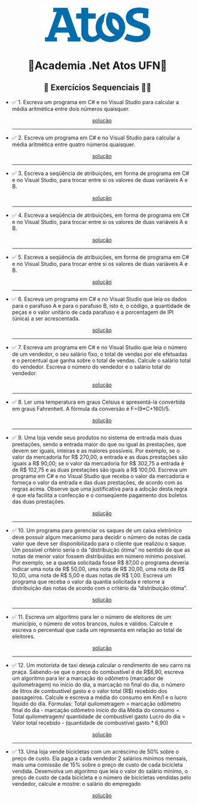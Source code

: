 <div>
  <div align="center">
    <img src="../logo.png" style="width: 300px;" />
    <h1>🚀Academia .Net Atos UFN🚀</h1>
  </div>
  <h2 align="center">🚀 Exercícios Sequenciais 🧑‍🎓</h2>
  <ul>
    <li>
      ✅ 1. Escreva um programa em C# e no Visual Studio para calcular a média
      aritmética entre dois números quaisquer.
      <p align="center">
        <a href="./Exercicio01/Program.cs">solução</a>
      </p>
      <hr/>
    </li>
    <li>
      ✅ 2. Escreva um programa em C# e no Visual Studio para calcular a média
      aritmética entre quatro números quaisquer.
      <p align="center">
        <a href="./Exercicio02/Program.cs">solução</a>
      </p>
      <hr/>
    </li>
    <li>
      ✅ 3. Escreva a seqüência de atribuições, em forma de programa em C# e no
      Visual Studio, para trocar entre si os valores de duas variáveis A e B.
      <p align="center">
        <a href="./Exercicio03/Program.cs">solução</a>
      </p>
      <hr/>
    </li>
    <li>
      ✅ 4. Escreva a seqüência de atribuições, em forma de programa em C# e no
      Visual Studio, para trocar entre si os valores de duas variáveis A e B.
      <p align="center">
        <a href="./Exercicio04/Program.cs">solução</a>
      </p>
      <hr/>
    </li>
    <li>
      ✅ 5. Escreva a seqüência de atribuições, em forma de programa em C# e no
      Visual Studio, para trocar entre si os valores de duas variáveis A e B.
      <p align="center">
        <a href="./Exercicio05/Program.cs">solução</a>
      </p>
      <hr/>
    </li>
    <li>
      ✅ 6. Escreva um programa em C# e no Visual Studio que leia os dados para
      o parafuso A e para o parafuso B, isto é, o código, a quantidade de peças
      e o valor unitário de cada parafuso e a porcentagem de IPI (única) a ser
      acrescentada.
      <p align="center">
        <a href="./Exercicio06/Program.cs">solução</a>
      </p>
      <hr/>
    </li>
    <li>
      ✅ 7. Escreva um programa em C# e no Visual Studio que leia o número de um
      vendedor, o seu salário fixo, o total de vendas por ele efetuadas e o
      percentual que ganha sobre o total de vendas. Calcule o salário total do
      vendedor. Escreva o número do vendedor e o salário total do vendedor.
      <p align="center">
        <a href="./Exercicio07/Program.cs">solução</a>
      </p>
      <hr/>
    </li>
    <li>
      ✅ 8. Ler uma temperatura em graus Celsius e apresentá-la convertida em
      graus Fahrenheit. A fórmula da conversão é F=(9*C+160)/5.
      <p align="center">
        <a href="./Exercicio08/Program.cs">solução</a>
      </p>  
      <hr/>
    </li>
    <li>
      ✅ 9. Uma loja vende seus produtos no sistema de entrada mais duas
      prestações, sendo a entrada maior do que ou igual às prestações, que devem
      ser iguais, inteiras e as maiores possíveis. Por exemplo, se o valor da
      mercadoria for R$ 270,00, a entrada e as duas prestações são iguais a R$
      90,00; se o valor da mercadoria for R$ 302,75 a entrada é de R$ 102,75 e
      as duas prestações são iguais a R$ 100,00. Escreva um programa em C# e no
      Visual Studio que receba o valor da mercadoria e forneça o valor da
      entrada e das duas prestações, de acordo com as regras acima. Observe que
      uma justificativa para a adoção desta regra é que ela facilita a confecção
      e o conseqüente pagamento dos boletos das duas prestações.
      <p align="center">
        <a href="./Exercicio09/Program.cs">solução</a>
      </p>
      <hr/>
    </li>
    <li>
      ✅ 10. Um programa para gerenciar os saques de um caixa eletrônico deve
      possuir algum mecanismo para decidir o número de notas de cada valor que
      deve ser disponibilizado para o cliente que realizou o saque. Um possível
      critério seria o da “distribuição ótima” no sentido de que as notas de
      menor valor fossem distribuídas em número mínimo possível. Por exemplo, se
      a quantia solicitada fosse R$ 87,00 o programa deveria indicar uma nota de
      R$ 50,00, uma nota de R$ 20,00, uma nota de R$ 10,00, uma nota de R$ 5,00
      e duas notas de R$ 1,00. Escreva um programa que receba o valor da quantia
      solicitada e retorne a distribuição das notas de acordo com o critério da
      “distribuição ótima”.
      <p align="center">
        <a href="./Exercicio10/Program.cs">solução</a>
      </p>
      <hr/>
    </li>
    <li>
      ✅ 11. Escreva um algoritmo para ler o número de eleitores de um
      município, o número de votos brancos, nulos e válidos. Calcule e escreva o
      percentual que cada um representa em relação ao total de eleitores.
      <p align="center">
        <a href="./Exercicio11/Program.cs">solução</a>
      </p>
      <hr/>
    </li>
    <li>
      ✅ 12. Um motorista de taxi deseja calcular o rendimento de seu carro na
      praça. Sabendo-se que o preço do combustível é de R$6,90, escreva um
      algoritmo para ler a marcação do odômetro (marcador de quilometragem) no
      início do dia, a marcação no final do dia, o número de litros de
      combustível gasto e o valor total (R$) recebido dos passageiros. Calcule e
      escreva a média do consumo em Km/l e o lucro líquido do dia. Fórmulas:
      Total quilometragem = marcação odômetro final do dia - marcação odômetro
      inicio do dia Média do consumo = Total quilometragem/ quantidade de
      combustível gasto Lucro do dia = Valor total recebido - (quantidade de
      combustível gasto * 6,90)
      <p align="center">
        <a href="./Exercicio11/Program.cs">solução</a>
      </p>
      <hr/>
    </li>
    <li>
      ✅ 13. Uma loja vende bicicletas com um acréscimo de 50% sobre o preço de
      custo. Ela paga a cada vendedor 2 salários mínimos mensais, mais uma
      comissão de 15% sobre o preço de custo de cada bicicleta vendida.
      Desenvolva um algoritmo que leia o valor do salário mínimo, o preço de
      custo de cada bicicleta e o número de bicicletas vendidas pelo vendedor,
      calcule e mostre: o salário do empregado
      <p align="center">
        <a href="./Exercicio13/Program.cs">solução</a>
      </p>
    </li>
  </ul>
</div>

